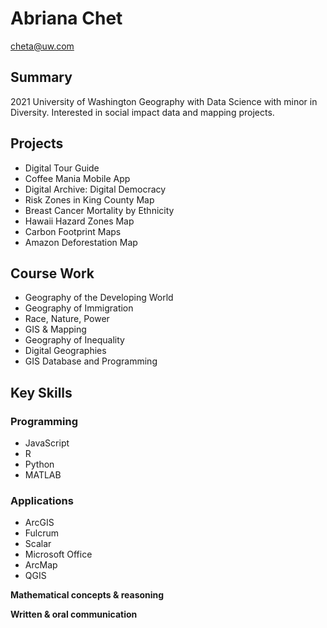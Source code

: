 # Abriana Chet
cheta@uw.com
## Summary

2021 University of Washington Geography with Data Science with minor in Diversity. Interested in social impact data and mapping projects.

## Projects

* Digital Tour Guide
* Coffee Mania Mobile App
* Digital Archive: Digital Democracy
* Risk Zones in King County Map
* Breast Cancer Mortality by Ethnicity
* Hawaii Hazard Zones Map
* Carbon Footprint Maps
* Amazon Deforestation Map

## Course Work

 * Geography of the Developing World
 * Geography of Immigration
 * Race, Nature, Power
 * GIS & Mapping
 * Geography of Inequality
 * Digital Geographies
 * GIS Database and Programming

## Key Skills

### Programming
* JavaScript
* R
* Python
* MATLAB

### Applications
* ArcGIS
* Fulcrum
* Scalar
* Microsoft Office
* ArcMap
* QGIS

**Mathematical concepts & reasoning**

**Written & oral communication**


[University 1]: http://www.univ1.edu
[University 2]: http://www.univ2.edu
[University 3]: http://www.univ3.edu

